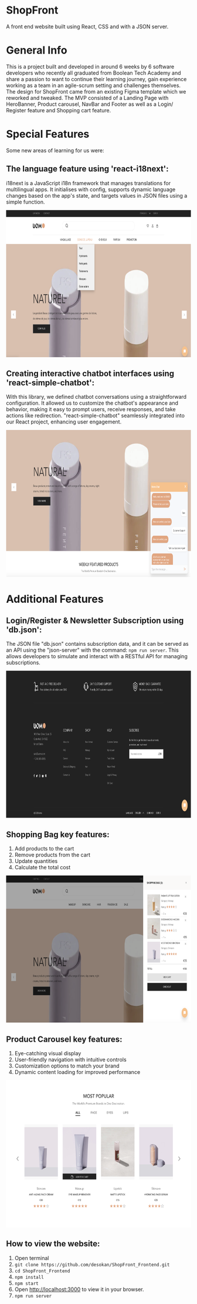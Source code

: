 <h1> ShopFront </h1>

A front end website built using React, CSS and with a JSON server.

# General Info

This is a project built and developed in around 6 weeks by 6 software developers who recently all graduated from Boolean Tech Academy and share a passion to want to continue their learning journey, gain experience working as a team in an agile-scrum setting and challenges themselves. 
The design for ShopFront came from an existing Figma template which we reworked and tweaked. 
The MVP consisted of a Landing Page with HeroBanner, Product carousel, NavBar and Footer as well as a Login/ Register feature and Shopping cart feature.

# Special Features 

Some new areas of learning for us were:

## The language feature using 'react-i18next': 
i18next is a JavaScript i18n framework that manages translations for multilingual apps. It initialises with config, supports dynamic language changes based on the app's state, and targets values in JSON files using a simple function.

<img src="screenshots/language.png" alt="language" height="400" width="800" />

## Creating interactive chatbot interfaces using 'react-simple-chatbot':
With this library, we defined chatbot conversations using a straightforward configuration. It allowed us to customize the chatbot's appearance and behavior, making it easy to prompt users, receive responses, and take actions like redirection. "react-simple-chatbot" seamlessly integrated into our React project, enhancing user engagement.

<img src="screenshots/chatbot.png" alt="chatbot" height="400" width="800" />


# Additional Features

## Login/Register & Newsletter Subscription using 'db.json':
The JSON file "db.json" contains subscription data, and it can be served as an API using the "json-server" with the command: `npm run server`. This allows developers to simulate and interact with a RESTful API for managing 
subscriptions.

<img src="screenshots/footer.png" alt="footer" height="400" width="850" />

## Shopping Bag key features:

1. Add products to the cart
2. Remove products from the cart
3. Update quantities
4. Calculate the total cost

<img src="screenshots/shopping_cart.png" alt="shopping_cart" height="400" width="800" />

## Product Carousel key features:

1. Eye-catching visual display
2. User-friendly navigation with intuitive controls
3. Customization options to match your brand
4. Dynamic content loading for improved performance

<img src="screenshots/product_carousel.png" alt="product_carousel" height="400" width="700" />


## How to view the website:

1.  Open terminal
2.  `git clone https://github.com/desokan/ShopFront_Frontend.git`
3.  `cd ShopFront_Frontend`
4.  `npm install`
5.  `npm start`
6.   Open [http://localhost:3000](http://localhost:3000) to view it in your browser.
7.  `npm run server`

















